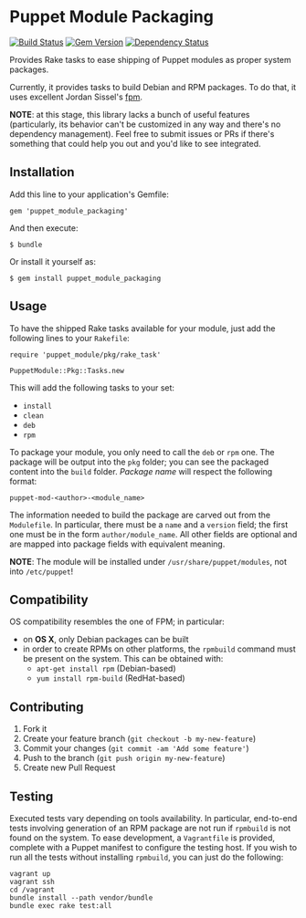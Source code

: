 # Puppet Module Packaging

[![Build Status](https://travis-ci.org/stefanozanella/puppet_module_packaging.png?branch=master)](https://travis-ci.org/stefanozanella/puppet_module_packaging)
[![Gem Version](https://badge.fury.io/rb/puppet_module_packaging.png)](http://badge.fury.io/rb/puppet_module_packaging)
[![Dependency Status](https://gemnasium.com/stefanozanella/puppet_module_packaging.png)](https://gemnasium.com/stefanozanella/puppet_module_packaging)

Provides Rake tasks to ease shipping of Puppet modules as proper system
packages.

Currently, it provides tasks to build Debian and RPM packages. To do that, it
uses excellent Jordan Sissel's [fpm](https://github.com/jordansissel/fpm).

**NOTE**: at this stage, this library lacks a bunch of useful features
(particularly, its behavior can't be customized in any way and there's no
dependency management). Feel free to
submit issues or PRs if there's something that could help you out and you'd
like to see integrated.

## Installation

Add this line to your application's Gemfile:

    gem 'puppet_module_packaging'

And then execute:

    $ bundle

Or install it yourself as:

    $ gem install puppet_module_packaging

## Usage

To have the shipped Rake tasks available for your module, just add the
following lines to your `Rakefile`:

    require 'puppet_module/pkg/rake_task'

    PuppetModule::Pkg::Tasks.new

This will add the following tasks to your set:

* `install`
* `clean`
* `deb`
* `rpm`

To package your module, you only need to call the `deb` or `rpm` one.
The package will be output into the `pkg` folder; you can see the packaged
content into the `build` folder. _Package name_ will respect the following
format:

    puppet-mod-<author>-<module_name>

The information needed to build the package are carved out from the
`Modulefile`. In particular, there must be a `name` and a `version` field; the
first one must be in the form `author/module_name`. All other fields are
optional and are mapped into package fields with equivalent meaning.

**NOTE**: The module will be installed under `/usr/share/puppet/modules`, not
into `/etc/puppet`!

## Compatibility

OS compatibility resembles the one of FPM; in particular:

* on **OS X**, only Debian packages can be built
* in order to create RPMs on other platforms, the `rpmbuild` command must be
  present on the system. This can be obtained with:
  * `apt-get install rpm` (Debian-based)
  * `yum install rpm-build` (RedHat-based)

## Contributing

1. Fork it
2. Create your feature branch (`git checkout -b my-new-feature`)
3. Commit your changes (`git commit -am 'Add some feature'`)
4. Push to the branch (`git push origin my-new-feature`)
5. Create new Pull Request

## Testing

Executed tests vary depending on tools availability. In particular, end-to-end
tests involving generation of an RPM package are not run if `rpmbuild` is not
found on the system. To ease development, a `Vagrantfile` is provided, complete
with a Puppet manifest to configure the testing host. If you wish to run all
the tests without installing `rpmbuild`, you can just do the following:

    vagrant up
    vagrant ssh
    cd /vagrant
    bundle install --path vendor/bundle
    bundle exec rake test:all
